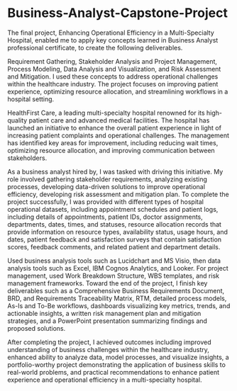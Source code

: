 # Business-Analyst-Capstone-Project

The final project, Enhancing Operational Efficiency in a Multi-Specialty Hospital, enabled me to apply key concepts learned in Business Analyst professional certificate, to create the following deliverables.

Requirement Gathering, Stakeholder Analysis and Project Management, Process Modeling, Data Analysis and Visualization, and Risk Assessment and Mitigation.
I used these concepts to address operational challenges within the healthcare industry. The project focuses on improving patient experience, optimizing resource allocation, and streamlining workflows in a hospital setting.

HealthFirst Care, a leading multi-specialty hospital renowned for its high-quality patient care and advanced medical facilities. The hospital has launched an initiative to enhance the overall patient experience in light of increasing patient complaints and operational challenges. The management has identified key areas for improvement, including reducing wait times, optimizing resource allocation, and improving communication between stakeholders. 

As a business analyst hired by, I was tasked with driving this initiative. My role involved gathering stakeholder requirements, analyzing existing processes, developing data-driven solutions to improve operational efficiency, developing risk assessment and mitigation plan. To complete the project successfully, I was provided with different types of hospital operational datasets, including appointment schedules and patient logs, including details of appointments, patient IDs, doctor assignments, departments, dates, times, and statuses, resource allocation records that provide information on resource types, availability status, usage hours, and dates, patient feedback and satisfaction surveys that contain satisfaction scores, feedback comments, and related patient and department details. 

Used business analysis tools such as Lucidchart and MS Visio, then data analysis tools such as Excel, IBM Cognos Analytics, and Looker. For project management, used Work Breakdown Structure, WBS templates, and risk management frameworks. Toward the end of the project, I finish key deliverables such as a Comprehensive Business Requirements Document, BRD, and Requirements Traceability Matrix, RTM, detailed process models, As-Is and To-Be workflows, dashboards visualizing key metrics, trends, and actionable insights, a written risk management plan and mitigation strategies, and a PowerPoint presentation summarizing findings and proposed solutions. 

After completing the project, I achieved outcomes including improved understanding of business challenges within the healthcare industry, enhanced ability to analyze data, model processes, and visualize insights, a portfolio-worthy project demonstrating the application of business skills to real-world problems, and practical recommendations to enhance patient experience and operational efficiency in a multi-specialty hospital. 
